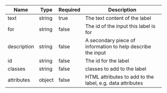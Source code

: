 | Name        | Type   | Required | Description                                                 |
| ----------- | ------ | -------- | ----------------------------------------------------------- |
| text        | string | true     | The text content of the label                               |
| for         | string | false    | The id of the input this label is for                       |
| description | string | false    | A secondary piece of information to help describe the input |
| id          | string | false    | The id for the label                                        |
| classes     | string | false    | classes to add to the label                                 |
| attributes  | object | false    | HTML attributes to add to the label, e.g. data attributes   |
